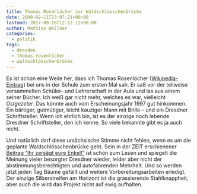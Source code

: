 ```yaml
---
title: Thomas Rosenlöcher zur Waldschlösschenbrücke
date: 2008-02-11T23:07:21+00:00
lastmod: 2017-09-16T12:12:12+00:00
author: Mathias Wellner
categories:
  - politik
tags:
  - dresden
  - thomas rosenlöcher
  - waldschlösschenbrücke
---
```

Es ist schon eine Weile her, dass ich Thomas Rosenlöcher ([Wikipedia-Eintrag](http://de.wikipedia.org/wiki/Thomas_Rosenl%C3%B6cher)) bei uns in der Schule zum ersten Mal sah. Er saß vor der teilweise versammelten Schüler- und Lehrerschaft in der Aula und las aus einem seiner Bücher. Ich weiß gar nicht mehr, welches es war, vielleicht _Ostgezeter_. Das könnte auch vom Erscheinungsjahr 1997 gut hinkommen. Ein bärtiger, gutmütiger, leicht kauziger Mann mit Brille &#8211; und ein Dresdner Schriftsteller. Wenn ich ehrlich bin, ist es der einzige noch lebende Dresdner Schriftsteller, den ich kenne. So viele bekannte gibt es ja auch nicht.

Und natürlich darf diese ursächsische Stimme nicht fehlen, wenn es um die geplante Waldschlösschenbrücke geht. Sein in der ZEIT erschienener [Beitrag &#8220;Ihr zersägt eure Enkel!&#8221;](http://www.zeit.de/2008/07/Dresdner-Waldschloesschenbruecke) ist schön zum Lesen und spiegelt die Meinung vieler besorgter Dresdner wieder, leider aber nicht der abstimmungsberechtigten und autofahrenden Mehrheit. Und so werden jetzt jeden Tag Bäume gefällt und weitere Vorbereitungsarbeiten erledigt. Der einzige Silberstreifen am Horizont ist die grassierende Stahlknappheit, aber auch die wird das Projekt nicht auf ewig aufhalten.